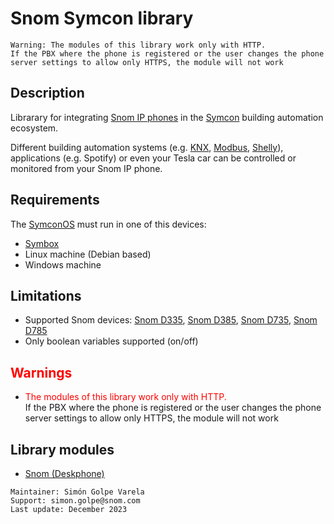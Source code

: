 # Snom Symcon library
```
Warning: The modules of this library work only with HTTP. 
If the PBX where the phone is registered or the user changes the phone server settings to allow only HTTPS, the module will not work
```
## Description
Librarary for integrating [Snom IP phones](https://www.snom.com/en/products/) in the [Symcon](https://www.symcon.de/en/product/) building automation ecosystem.  

Different building automation systems (e.g. [KNX](https://www.knx.org/knx-en/for-your-home/benefits/end-customers/), [Modbus](https://modbus.org/about_us.php), [Shelly](https://www.shelly.com/en)), applications (e.g. Spotify) or even your Tesla car can be controlled or monitored from your Snom IP phone.

## Requirements
The [SymconOS](https://www.symcon.de/en/downloads/) must run in one of this devices:
- [Symbox](https://www.symcon.de/en/shop/symbox/)
- Linux machine (Debian based)
- Windows machine

## Limitations
- Supported Snom devices: [Snom D335](https://www.snom.com/de/produkte/tischtelefone/d3xx/snom-d335/), [Snom D385](https://www.snom.com/de/produkte/tischtelefone/d3xx/snom-d385/), [Snom D735](https://www.snom.com/de/produkte/tischtelefone/d7xx/snom-d735/), [Snom D785](https://www.snom.com/de/produkte/tischtelefone/d7xx/snom-d785/)
- Only boolean variables supported (on/off)

## <span style="color:red">Warnings <span>
- <span style="color:red">The modules of this library work only with HTTP.</span>  
If the PBX where the phone is registered or the user changes the phone server settings to allow only HTTPS, the module will not work

## Library modules
- [Snom (Deskphone)](https://gitlab.com/simon.golpe/snom_symcon/-/blob/main/SnomDeskphone/README.md)  

```
Maintainer: Simón Golpe Varela  
Support: simon.golpe@snom.com
Last update: December 2023
```